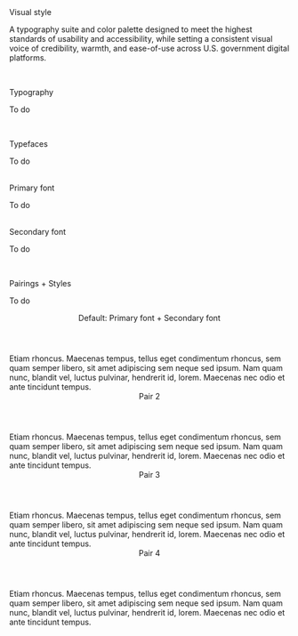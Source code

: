 <div class="title-1">Visual style</div>
<p class="summary">A typography suite and color palette designed to meet the highest standards of usability and accessibility, while setting a consistent visual voice of credibility, warmth, and ease-of-use across U.S. government digital platforms.</p>
<br>

<a name="Typography"></a>
<div class="title-2 styleguide__text--blue">Typography</div>
<p class="paragraph">To do</p>
<br>

<a name="Typefaces"></a>
<div class="title-3 styleguide__text--blue">Typefaces</div>
<p class="paragraph">To do</p>
<br>

<div class="title-4 title--bordered">Primary font</div>
<p class="paragraph">To do</p>
<br>

<div class="title-4 title--bordered">Secondary font</div>
<p class="paragraph">To do</p>
<br>

<a name="Pairings-Styles"></a>
<div class="title-3 styleguide__text--blue">Pairings + Styles</div>
<p class="paragraph">To do</p>

<div class="accordion" data-component="Application/Components/StyleguideAccordion">
    <header class="accordion__header">
        Default: Primary font + Secondary font
    </header>
    <div class="accordion__content accordion__content--alt">
        Etiam rhoncus. Maecenas tempus, tellus eget condimentum rhoncus, sem quam semper libero, sit amet adipiscing sem neque sed ipsum. Nam quam nunc, blandit vel, luctus pulvinar, hendrerit id, lorem. Maecenas nec odio et ante tincidunt tempus.
    </div>
</div>

<div class="accordion" data-component="Application/Components/StyleguideAccordion">
    <header class="accordion__header">
        Pair 2
    </header>
    <div class="accordion__content accordion__content--alt">
        Etiam rhoncus. Maecenas tempus, tellus eget condimentum rhoncus, sem quam semper libero, sit amet adipiscing sem neque sed ipsum. Nam quam nunc, blandit vel, luctus pulvinar, hendrerit id, lorem. Maecenas nec odio et ante tincidunt tempus.
    </div>
</div>

<div class="accordion" data-component="Application/Components/StyleguideAccordion">
    <header class="accordion__header">
        Pair 3
    </header>
    <div class="accordion__content accordion__content--alt">
        Etiam rhoncus. Maecenas tempus, tellus eget condimentum rhoncus, sem quam semper libero, sit amet adipiscing sem neque sed ipsum. Nam quam nunc, blandit vel, luctus pulvinar, hendrerit id, lorem. Maecenas nec odio et ante tincidunt tempus.
    </div>
</div>

<div class="accordion" data-component="Application/Components/StyleguideAccordion">
    <header class="accordion__header">
        Pair 4
    </header>
    <div class="accordion__content accordion__content--alt">
        Etiam rhoncus. Maecenas tempus, tellus eget condimentum rhoncus, sem quam semper libero, sit amet adipiscing sem neque sed ipsum. Nam quam nunc, blandit vel, luctus pulvinar, hendrerit id, lorem. Maecenas nec odio et ante tincidunt tempus.
    </div>
</div>